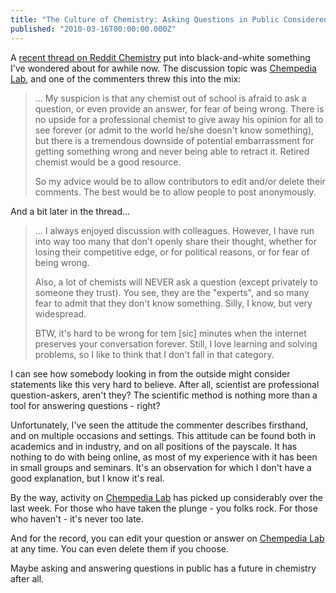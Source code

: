 ```yaml
---
title: "The Culture of Chemistry: Asking Questions in Public Considered Harmful?"
published: "2010-03-16T00:00:00.000Z"
---
```


A [recent thread on Reddit Chemistry](http://www.reddit.com/r/chemistry/comments/bde41/a_place_to_ask_chemistry_and_chemistry_related/) put into black-and-white something I've wondered about for awhile now. The discussion topic was [Chempedia Lab](http://lab.chempedia.com), and one of the commenters threw this into the mix:

>... My suspicion is that any chemist out of school is afraid to ask a question, or even provide an answer, for fear of being wrong. There is no upside for a professional chemist to give away his opinion for all to see forever (or admit to the world he/she doesn't know something), but there is a tremendous downside of potential embarrassment for getting something wrong and never being able to retract it.
Retired chemist would be a good resource.
>
>So my advice would be to allow contributors to edit and/or delete their comments. The best would be to allow people to post anonymously.

And a bit later in the thread...

>... I always enjoyed discussion with colleagues. However, I have run into way too many that don't openly share their thought, whether for losing their competitive edge, or for political reasons, or for fear of being wrong.
>
>Also, a lot of chemists will NEVER ask a question (except privately to someone they trust). You see, they are the "experts", and so many fear to admit that they don't know something. Silly, I know, but very widespread.
>
>BTW, it's hard to be wrong for tem [sic] minutes when the internet preserves your conversation forever. Still, I love learning and solving problems, so I like to think that I don't fall in that category.

I can see how somebody looking in from the outside might consider statements like this very hard to believe. After all, scientist are professional question-askers, aren't they? The scientific method is nothing more than a tool for answering questions - right?

Unfortunately, I've seen the attitude the commenter describes firsthand, and on multiple occasions and settings. This attitude can be found both in academics and in industry, and on all positions of the payscale. It has nothing to do with being online, as most of my experience with it has been in small groups and seminars. It's an observation for which I don't have a good explanation, but I know it's real.

By the way, activity on [Chempedia Lab](http://lab.chempedia.com) has picked up considerably over the last week. For those who have taken the plunge - you folks rock. For those who haven't - it's never too late.

And for the record, you can edit your question or answer on [Chempedia Lab](http://lab.chempedia.com) at any time. You can even delete them if you choose.

Maybe asking and answering questions in public has a future in chemistry after all.